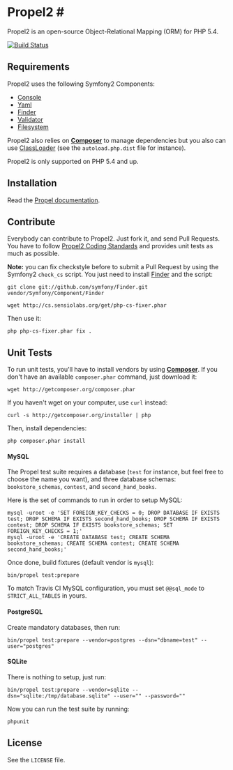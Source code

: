 # Propel2 #

Propel2 is an open-source Object-Relational Mapping (ORM) for PHP 5.4.

[![Build Status](https://secure.travis-ci.org/propelorm/Propel2.png?branch=master)](http://travis-ci.org/propelorm/Propel2)


## Requirements ##

Propel2 uses the following Symfony2 Components:

* [Console](https://github.com/symfony/Console)
* [Yaml](https://github.com/symfony/Yaml)
* [Finder](https://github.com/symfony/Finder)
* [Validator](https://github.com/symfony/Validator)
* [Filesystem](https://github.com/symfony/Filesystem)

Propel2 also relies on [**Composer**](https://github.com/composer/composer) to manage dependencies but you
also can use [ClassLoader](https://github.com/symfony/ClassLoader) (see the `autoload.php.dist` file for instance).

Propel2 is only supported on PHP 5.4 and up.


## Installation ##

Read the [Propel documentation](http://www.propelorm.org/).


## Contribute ##

Everybody can contribute to Propel2. Just fork it, and send Pull Requests.
You have to follow [Propel2 Coding Standards](https://github.com/propelorm/Propel2/wiki/Coding-Standards) and provides unit tests as much as possible.

**Note:** you can fix checkstyle before to submit a Pull Request by using the Symfony2 `check_cs` script.
You just need to install [Finder](http://github.com/symfony/Finder) and the script:

    git clone git://github.com/symfony/Finder.git vendor/Symfony/Component/Finder

    wget http://cs.sensiolabs.org/get/php-cs-fixer.phar

Then use it:

    php php-cs-fixer.phar fix .


## Unit Tests ##

To run unit tests, you'll have to install vendors by using [**Composer**](https://github.com/composer/composer).
If you don't have an available `composer.phar` command, just download it:

    wget http://getcomposer.org/composer.phar

If you haven't wget on your computer, use `curl` instead:

    curl -s http://getcomposer.org/installer | php

Then, install dependencies:

    php composer.phar install


#### MySQL ####

The Propel test suite requires a database (`test` for instance, but feel free to choose the name you want), and
three database schemas: `bookstore_schemas`, `contest`, and `second_hand_books`.

Here is the set of commands to run in order to setup MySQL:

    mysql -uroot -e 'SET FOREIGN_KEY_CHECKS = 0; DROP DATABASE IF EXISTS test; DROP SCHEMA IF EXISTS second_hand_books; DROP SCHEMA IF EXISTS contest; DROP SCHEMA IF EXISTS bookstore_schemas; SET FOREIGN_KEY_CHECKS = 1;'
    mysql -uroot -e 'CREATE DATABASE test; CREATE SCHEMA bookstore_schemas; CREATE SCHEMA contest; CREATE SCHEMA second_hand_books;'

Once done, build fixtures (default vendor is `mysql`):

    bin/propel test:prepare

To match Travis CI MySQL configuration, you must set `@@sql_mode` to `STRICT_ALL_TABLES` in yours.

#### PostgreSQL ####

Create mandatory databases, then run:

    bin/propel test:prepare --vendor=postgres --dsn="dbname=test" --user="postgres"

#### SQLite ####

There is nothing to setup, just run:

    bin/propel test:prepare --vendor=sqlite --dsn="sqlite:/tmp/database.sqlite" --user="" --password=""


Now you can run the test suite by running:

    phpunit


## License ##

See the `LICENSE` file.
